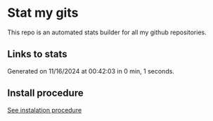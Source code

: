 # Stat my gits

This repo is an automated stats builder for all my github repositories.

## Links to stats


Generated on 11/16/2024 at 00:42:03 in 0 min, 1 seconds.

## Install procedure

[See instalation procedure](./src/install.md)
